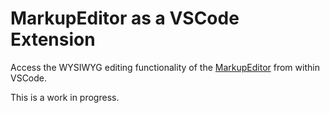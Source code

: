 # MarkupEditor as a VSCode Extension

Access the WYSIWYG editing functionality of the [MarkupEditor](https://github.com/stevengharris/MarkupEditor/) from within VSCode.

This is a work in progress.